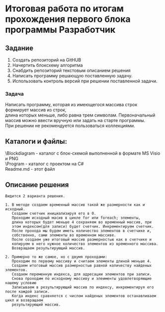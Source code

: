 # Итоговая работа по итогам прохождения первого блока программы Разработчик

## Задание

1. Создать репозиторий на GitHUB
2. Начертить блоксхему алгоритма 
3. Снабдить репозиторий текстовым описанием решения
4. Написать программу решающую поставленную задачу.
5. Использовать контроль версий при решении поставленной задачи.

### Задача

 Написать программу, которая из имеющегося массива строк формирует массив из строк,  
 длина которых меньше, либо равна трем символам. Первоначальный массив можно ввести вручную или задать на старте программы.  
 При решении не рекомендуется пользоваться коллекциями.

## Каталоги и файлы:

\\Blockdiagram - каталог с блок-схемой выполненной в формате  MS Visio и PNG  
\\Program - каталог с проектом на С#  
Readme.md - этот файл  

## Описание решения

	Видится 2 варианта решения.
	
	1. В методе создаем временный массив такой же размерности как и исходный.  
	   Создаем счетчик инициализируя его в 0.
	   Проходим исходный масив в цикле for или foreach; элементы,  
	   длина которых будет меньше 4 сохраняем во временный массив, при  
	   этом индексом(для записи) будет счетчик. Инкрементируем счетчик.
	   После прохода мы будем иметь количество элементов в счетчике и,  
	   собственно, сами элементы во временном массиве.
	   После создаем уже итоговый массив размерностью как в счетчике и  
	   копируем в него нужное количество элементов из временного массива.  
	   Возвращаем результирующий массив.
	   
	2. Примерно то же самое, но с двумя проходами:
	   Проходим по первому массиву и считаем элементы длиной меньше 4.
	   Создаем итоговый массив размерностью равной количеству найденых элементов.
	   Создаем переменную индекса, для адресации элементов при записи.
	   Снова проходим по исходному массиву и элеименты удовлетворяющие нашему условию  
	   Записываем в результирующий массив по индексу, инкрементируя его после каждой записи.
	   Когда индекс сравняется с числом найденых элементов останавливаем цикл и возвращаем  
	   результирующий массив.
